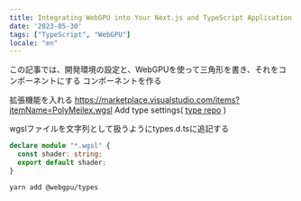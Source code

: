 ```yaml
---
title: Integrating WebGPU into Your Next.js and TypeScript Application Part 1
date: '2023-05-30'
tags: ["TypeScript", "WebGPU"]
locale: "en"
---
```


この記事では、開発環境の設定と、WebGPUを使って三角形を書き、それをコンポーネントにする
コンポーネントを作る


拡張機能を入れる
https://marketplace.visualstudio.com/items?itemName=PolyMeilex.wgsl
Add type settings( [type repo](https://github.com/gpuweb/types) )

wgslファイルを文字列として扱うようにtypes.d.tsに追記する
```TypeScript
declare module "*.wgsl" {
  const shader: string;
  export default shader;
}
```



```bash
yarn add @webgpu/types
```

